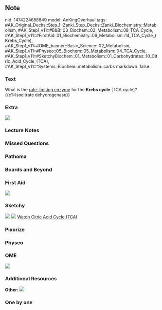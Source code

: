 ## Note
nid: 1474224658849
model: AnKingOverhaul
tags: #AK_Original_Decks::Step_1::Zanki_Step_Decks::Zanki_Biochemistry::Metabolism, #AK_Step1_v11::#B&B::03_Biochem::02_Metabolism::08_TCA_Cycle, #AK_Step1_v11::#FirstAid::01_Biochemistry::06_Metabolism::14_TCA_Cycle_(Krebs_Cycle), #AK_Step1_v11::#OME_banner::Basic_Science::02_Metabolism, #AK_Step1_v11::#Physeo::05_Biochem::05_Metabolism::04_TCA_Cycle, #AK_Step1_v11::#SketchyBiochem::01_Metabolism::01_Carbohydrates::10_Citric_Acid_Cycle_(TCA), #AK_Step1_v11::^Systems::Biochem::metabolism::carbs
markdown: false

### Text
<div>
  What is the <u>rate-limiting enzyme</u> for the <b>Krebs
  cycle</b> (TCA cycle)?
</div>
<div>
  {{c1::Isocitrate dehydrogenase}}
</div>

### Extra
<i><img src="paste-94579474825590.jpg"></i>

### Lecture Notes


### Missed Questions


### Pathoma


### Boards and Beyond


### First Aid
<img src="tmpyENhkO.png">

### Sketchy
<img src="Screen%20Shot%202021-01-07%20at%2015.00.59.jpg">
<img src="Screen%20Shot%202021-01-07%20at%2015.01.13.jpg"> <a href=
"https://dashboard.sketchy.com/study/medical/courses/medical-biochemistry/units/medical-biochemistry-metabolism/videos/medical-biochemistry-metabolism-carbohydrates-tca-cycle?utm_source=anki&utm_medium=partnership&utm_campaign=february_update&utm_content=medical">
Watch Citric Acid Cycle (TCA)</a>

### Pixorize


### Physeo


### OME
<div class="ome-widget">
  <a href=
  "https://onlinemeded.org/spa/metabolism?ref=anki"><img src=
  "_OME_AnkiFlashcards_Topic_6.png"></a>
</div>

### Additional Resources
<b>Other:</b> <img src="tmpEeMsYz.png">

### One by one

